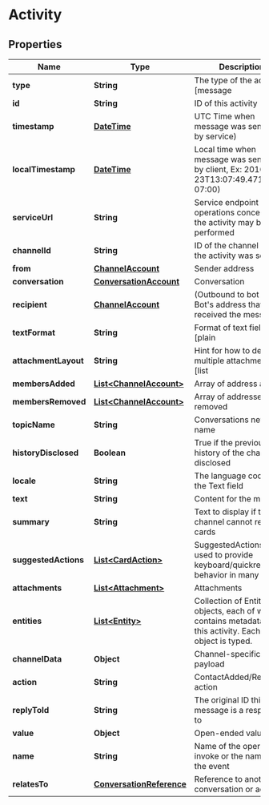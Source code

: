 
# Activity

## Properties
Name | Type | Description | Notes
------------ | ------------- | ------------- | -------------
**type** | **String** | The type of the activity [message|contactRelationUpdate|converationUpdate|typing|endOfConversation|event|invoke] |  [optional]
**id** | **String** | ID of this activity |  [optional]
**timestamp** | [**DateTime**](DateTime.md) | UTC Time when message was sent (set by service) |  [optional]
**localTimestamp** | [**DateTime**](DateTime.md) | Local time when message was sent (set by client, Ex: 2016-09-23T13:07:49.4714686-07:00) |  [optional]
**serviceUrl** | **String** | Service endpoint where operations concerning the activity may be performed |  [optional]
**channelId** | **String** | ID of the channel where the activity was sent |  [optional]
**from** | [**ChannelAccount**](ChannelAccount.md) | Sender address |  [optional]
**conversation** | [**ConversationAccount**](ConversationAccount.md) | Conversation |  [optional]
**recipient** | [**ChannelAccount**](ChannelAccount.md) | (Outbound to bot only) Bot&#39;s address that received the message |  [optional]
**textFormat** | **String** | Format of text fields [plain|markdown] Default:markdown |  [optional]
**attachmentLayout** | **String** | Hint for how to deal with multiple attachments: [list|carousel] Default:list |  [optional]
**membersAdded** | [**List&lt;ChannelAccount&gt;**](ChannelAccount.md) | Array of address added |  [optional]
**membersRemoved** | [**List&lt;ChannelAccount&gt;**](ChannelAccount.md) | Array of addresses removed |  [optional]
**topicName** | **String** | Conversations new topic name |  [optional]
**historyDisclosed** | **Boolean** | True if the previous history of the channel is disclosed |  [optional]
**locale** | **String** | The language code of the Text field |  [optional]
**text** | **String** | Content for the message |  [optional]
**summary** | **String** | Text to display if the channel cannot render cards |  [optional]
**suggestedActions** | [**List&lt;CardAction&gt;**](CardAction.md) | SuggestedActions are used to provide keyboard/quickreply like behavior in many clients |  [optional]
**attachments** | [**List&lt;Attachment&gt;**](Attachment.md) | Attachments |  [optional]
**entities** | [**List&lt;Entity&gt;**](Entity.md) | Collection of Entity objects, each of which contains metadata about this activity. Each Entity object is typed. |  [optional]
**channelData** | **Object** | Channel-specific payload |  [optional]
**action** | **String** | ContactAdded/Removed action |  [optional]
**replyToId** | **String** | The original ID this message is a response to |  [optional]
**value** | **Object** | Open-ended value |  [optional]
**name** | **String** | Name of the operation to invoke or the name of the event |  [optional]
**relatesTo** | [**ConversationReference**](ConversationReference.md) | Reference to another conversation or activity |  [optional]




